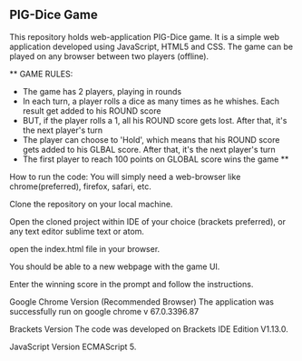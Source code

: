 ## PIG-Dice Game
This repository holds web-application PIG-Dice game. It is a simple web application developed using JavaScript, HTML5 and CSS. The game can be played on any browser between two players (offline).

**
GAME RULES:

- The game has 2 players, playing in rounds
- In each turn, a player rolls a dice as many times as he whishes. Each result get added to his ROUND score
- BUT, if the player rolls a 1, all his ROUND score gets lost. After that, it's the next player's turn
- The player can choose to 'Hold', which means that his ROUND score gets added to his GLBAL score. After that, it's the next player's turn
- The first player to reach 100 points on GLOBAL score wins the game **

How to run the code:
You will simply need a web-browser like chrome(preferred), firefox, safari, etc.

Clone the repository on your local machine.

Open the cloned project within IDE of your choice (brackets preferred), or any text editor sublime text or atom.

open the index.html file in your browser.

You should be able to a new webpage with the game UI.

Enter the winning score in the prompt and follow the instructions.

Google Chrome Version (Recommended Browser)
The application was successfully run on google chrome v 67.0.3396.87

Brackets Version
The code was developed on Brackets IDE Edition V1.13.0.

JavaScript Version
ECMAScript 5.
